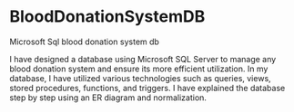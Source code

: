 # BloodDonationSystemDB
Microsoft Sql blood donation system db

I have designed a database using Microsoft SQL Server to manage any blood donation system and ensure its more efficient utilization. In my database, I have utilized various technologies
such as queries, views, stored procedures, functions, and triggers. I have explained the database step by step using an ER diagram and normalization.

